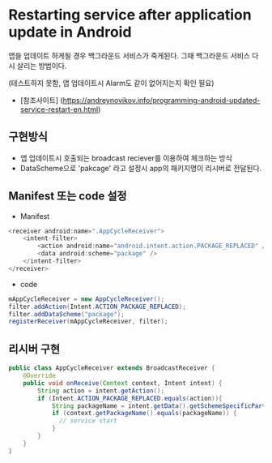 # Restarting service after application update in Android

앱을 업데이트 하게될 경우 백그라운드 서비스가 죽게된다. 그때 백그라운드 서비스 다시 살리는 방법이다.

(테스트하지 못함, 앱 업데이트시 Alarm도 같이 없어지는지 확인 필요)

- [참조사이트] (https://andreynovikov.info/programming-android-updated-service-restart-en.html)

## 구현방식
- 앱 업데이트시 호출되는 broadcast reciever를 이용하여 체크하는 방식
- DataScheme으로 'pakcage' 라고 설정시 app의 패키지명이 리시버로 전달된다.

## Manifest 또는 code 설정
- Manifest
```Java
<receiver android:name=".AppCycleReceiver">
    <intent-filter>
        <action android:name="android.intent.action.PACKAGE_REPLACED" />
        <data android:scheme="package" />
    </intent-filter>
</receiver>
```

- code
```Java
mAppCycleReceiver = new AppCycleReceiver();
filter.addAction(Intent.ACTION_PACKAGE_REPLACED);
filter.addDataScheme("package");
registerReceiver(mAppCycleReceiver, filter);
```
## 리시버 구현
```Java
public class AppCycleReceiver extends BroadcastReceiver {
    @Override
    public void onReceive(Context context, Intent intent) {
        String action = intent.getAction();
        if (Intent.ACTION_PACKAGE_REPLACED.equals(action)){
            String packageName = intent.getData().getSchemeSpecificPart();
            if (context.getPackageName().equals(packageName)) {
              // service start  
            }
        }
    }
}
```
